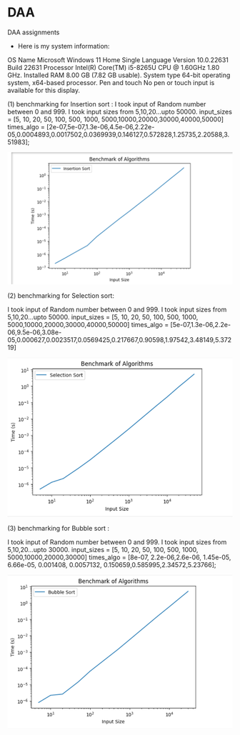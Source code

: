 # DAA
DAA assignments



 * Here is my system information:

OS Name	Microsoft Windows 11 Home Single Language
Version	10.0.22631 Build 22631
Processor	Intel(R) Core(TM) i5-8265U CPU @ 1.60GHz   1.80 GHz.
Installed RAM	8.00 GB (7.82 GB usable).
System type	64-bit operating system, x64-based processor.
Pen and touch	No pen or touch input is available for this display.


(1) benchmarking for Insertion sort :
 I took input of Random number between 0 and 999.
 I took input sizes from 5,10,20...upto 50000.
input_sizes = [5, 10, 20, 50, 100, 500, 1000, 5000,10000,20000,30000,40000,50000]
times_algo = [2e-07,5e-07,1.3e-06,4.5e-06,2.22e-05,0.0004893,0.0017502,0.0369939,0.146127,0.572828,1.25735,2.20588,3.51983];

![Insertion sort input size vs time ploat](benchmark_insertionsort.png)


(2)
benchmarking for Selection sort:

I took input of Random number between 0 and 999.
I took input sizes from 5,10,20...upto 50000.
input_sizes = [5, 10, 20, 50, 100, 500, 1000, 5000,10000,20000,30000,40000,50000]
times_algo = [5e-07,1.3e-06,2.2e-06,9.5e-06,3.08e-05,0.000627,0.0023517,0.0569425,0.217667,0.90598,1.97542,3.48149,5.37219]

![Selection_sort input size vs time ploat](benchmark_selectionsort.png)


(3)
benchmarking for Bubble sort :

I took input of Random number between 0 and 999.
 I took input sizes from 5,10,20...upto 30000.
input_sizes = [5, 10, 20, 50, 100, 500, 1000, 5000,10000,20000,30000]
times_algo = [8e-07, 2.2e-06,2.6e-06, 1.45e-05, 6.66e-05, 0.001408, 0.0057132, 0.150659,0.585995,2.34572,5.23766];

![bubble_sort input size vs time ploat](benchmark_bubblesort.png)

